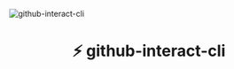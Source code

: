 ![github-interact-cli](https://i.imgur.com/m46Grpf.jpg)

<div align="center">
	<h1>⚡️ github-interact-cli</h1>
</div>
